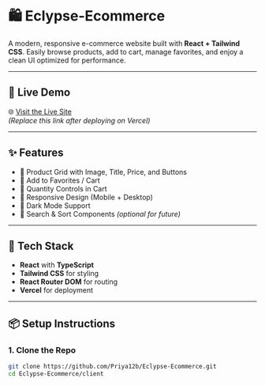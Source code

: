 # 🛍️ Eclypse-Ecommerce

A modern, responsive e-commerce website built with **React + Tailwind CSS**. Easily browse products, add to cart, manage favorites, and enjoy a clean UI optimized for performance.

---

## 🚀 Live Demo

🌐 [Visit the Live Site](https://your-vercel-app-link.vercel.app)  
_(Replace this link after deploying on Vercel)_

---

## ✨ Features

- 🛒 Product Grid with Image, Title, Price, and Buttons
- 💖 Add to Favorites / Cart
- 🔢 Quantity Controls in Cart
- 📱 Responsive Design (Mobile + Desktop)
- 🌙 Dark Mode Support
- 🔎 Search & Sort Components *(optional for future)*

---

## 🧱 Tech Stack

- **React** with **TypeScript**
- **Tailwind CSS** for styling
- **React Router DOM** for routing
- **Vercel** for deployment

---

## 📦 Setup Instructions

### 1. Clone the Repo
```bash
git clone https://github.com/Priya12b/Eclypse-Ecommerce.git
cd Eclypse-Ecommerce/client



